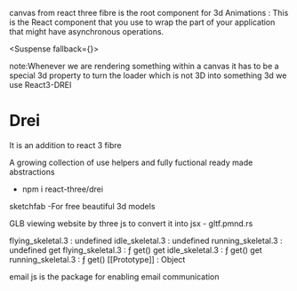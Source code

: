 canvas from react three fibre is the root component for 3d Animations
<Suspense>: This is the React component that you use to wrap the part of your application that might have asynchronous operations.

<Suspense fallback={<Loader />}></Suspense>

note:Whenever we are rendering something within a canvas it has to be a special 3d property to turn the loader which is not 3D into something 3d we use React3-DREI

<h1>Drei</h1>
It is an addition to react 3 fibre

A growing collection of use helpers and fully fuctional ready made abstractions

- npm i react-three/drei

sketchfab -For free beautiful 3d models

GLB viewing website by three js to convert it into jsx - gltf.pmnd.rs

flying_skeletal.3
:
undefined
idle_skeletal.3
:
undefined
running_skeletal.3
:
undefined
get flying_skeletal.3
:
ƒ get()
get idle_skeletal.3
:
ƒ get()
get running_skeletal.3
:
ƒ get()
[[Prototype]]
:
Object

email js is the package for enabling email communication
